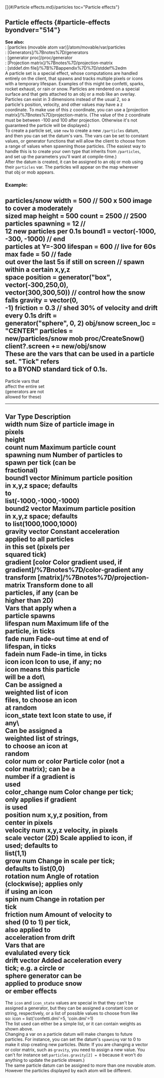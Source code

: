 []{#/Particle effects.md}/particles toc="Particle effects"}    
## Particle effects {#particle-effects byondver="514"}    
**See also:**    
:   [particles (movable atom var)]/atom/movable/var/particles    
:   [Generators]/%7Bnotes%7D/generators    
:   [generator proc]/proc/generator    
:   [Projection matrix]/%7Bnotes%7D/projection-matrix    
:   [stddef.dm file]/%7B%7Bappendix%7D%7D/stddef%2edm    
A particle set is a special effect, whose computations are handled    
entirely on the client, that spawns and tracks multiple pixels or icons    
with a temporary lifespan. Examples of this might be confetti, sparks,    
rocket exhaust, or rain or snow. Particles are rendered on a special    
surface and that gets attached to an obj or a mob like an overlay.    
Particles can exist in 3 dimensions instead of the usual 2, so a    
particle\'s position, velocity, and other values may have a z    
coordinate. To make use of this z coordinate, you can use a [projection    
matrix]/%7Bnotes%7D/projection-matrix. (The value of the z coordinate    
must be between -100 and 100 after projection. Otherwise it\'s not    
guaranteed the particle will be displayed.)    
To create a particle set, use `new` to create a new `/particles` datum,    
and then you can set the datum\'s vars. The vars can be set to constant    
values, or generator functions that will allow the client to choose from    
a range of values when spawning those particles. (The easiest way to    
handle this is to create your own type that inherits from `/particles`,    
and set up the parameters you\'ll want at compile-time.)    
After the datum is created, it can be assigned to an obj or mob using    
their `particles` var. The particles will appear on the map wherever    
that obj or mob appears.    
### Example:    
particles/snow width = 500 // 500 x 500 image to cover a moderately    
sized map height = 500 count = 2500 // 2500 particles spawning = 12 //    
12 new particles per 0.1s bound1 = vector(-1000, -300, -1000) // end    
particles at Y=-300 lifespan = 600 // live for 60s max fade = 50 // fade    
out over the last 5s if still on screen // spawn within a certain x,y,z    
space position = generator(\"box\", vector(-300,250,0),    
vector(300,300,50)) // control how the snow falls gravity = vector(0,    
-1) friction = 0.3 // shed 30% of velocity and drift every 0.1s drift =    
generator(\"sphere\", 0, 2) obj/snow screen_loc = \"CENTER\" particles =    
new/particles/snow mob proc/CreateSnow() client?.screen += new/obj/snow    
These are the vars that can be used in a particle set. \"Tick\" refers    
to a BYOND standard tick of 0.1s.    
  ---------------------------------------------------------------------------------------------    
  Particle vars that                                                      
  affect the entire set                                                   
  (generators are not                                                     
  allowed for these)                                                      
  ----------------------- ------------------------------------------- -------------------------    
  Var                     Type                                        Description    
  width                   num                                         Size of particle image in    
                                                                      pixels    
  height                                                                  
  count                   num                                         Maximum particle count    
  spawning                num                                         Number of particles to    
                                                                      spawn per tick (can be    
                                                                      fractional)    
  bound1                  vector                                      Minimum particle position    
                                                                      in x,y,z space; defaults    
                                                                      to    
                                                                      list(-1000,-1000,-1000)    
  bound2                  vector                                      Maximum particle position    
                                                                      in x,y,z space; defaults    
                                                                      to list(1000,1000,1000)    
  gravity                 vector                                      Constant acceleration    
                                                                      applied to all particles    
                                                                      in this set (pixels per    
                                                                      squared tick)    
  gradient                [color                                      Color gradient used, if    
                          gradient]/%7Bnotes%7D/color-gradient     any    
  transform               [matrix]/%7Bnotes%7D/projection-matrix   Transform done to all    
                                                                      particles, if any (can be    
                                                                      higher than 2D)    
  Vars that apply when a                                                  
  particle spawns                                                         
  lifespan                num                                         Maximum life of the    
                                                                      particle, in ticks    
  fade                    num                                         Fade-out time at end of    
                                                                      lifespan, in ticks    
  fadein                  num                                         Fade-in time, in ticks    
  icon                    icon                                        Icon to use, if any; no    
                                                                      icon means this particle    
                                                                      will be a dot\    
                                                                      Can be assigned a    
                                                                      weighted list of icon    
                                                                      files, to choose an icon    
                                                                      at random    
  icon_state              text                                        Icon state to use, if    
                                                                      any\    
                                                                      Can be assigned a    
                                                                      weighted list of strings,    
                                                                      to choose an icon at    
                                                                      random    
  color                   num or color                                Particle color (not a    
                                                                      color matrix); can be a    
                                                                      number if a gradient is    
                                                                      used    
  color_change            num                                         Color change per tick;    
                                                                      only applies if gradient    
                                                                      is used    
  position                num                                         x,y,z position, from    
                                                                      center in pixels    
  velocity                num                                         x,y,z velocity, in pixels    
  scale                   vector (2D)                                 Scale applied to icon, if    
                                                                      used; defaults to    
                                                                      list(1,1)    
  grow                    num                                         Change in scale per tick;    
                                                                      defaults to list(0,0)    
  rotation                num                                         Angle of rotation    
                                                                      (clockwise); applies only    
                                                                      if using an icon    
  spin                    num                                         Change in rotation per    
                                                                      tick    
  friction                num                                         Amount of velocity to    
                                                                      shed (0 to 1) per tick,    
                                                                      also applied to    
                                                                      acceleration from drift    
  Vars that are                                                           
  evalulated every tick                                                   
  drift                   vector                                      Added acceleration every    
                                                                      tick; e.g. a circle or    
                                                                      sphere generator can be    
                                                                      applied to produce snow    
                                                                      or ember effects    
  ---------------------------------------------------------------------------------------------    
The `icon` and `icon_state` values are special in that they can\'t be    
assigned a generator, but they can be assigned a constant icon or    
string, respectively, or a list of possible values to choose from like    
so: icon = list(\'confetti.dmi\'=5, \'coin.dmi\'=1)    
The list used can either be a simple list, or it can contain weights as    
shown above.    
Changing a var on a particle datum will make changes to future    
particles. For instance, you can set the datum\'s `spawning` var to 0 to    
make it stop creating new particles. (Note: If you are changing a vector    
or color matrix, such as `gravity`, you need to assign a new value. You    
can\'t for instance set `particles.gravity[2] = 0` because it won\'t do    
anything to update the particle stream.)    
The same particle datum can be assigned to more than one movable atom.    
However the particles displayed by each atom will be different.  